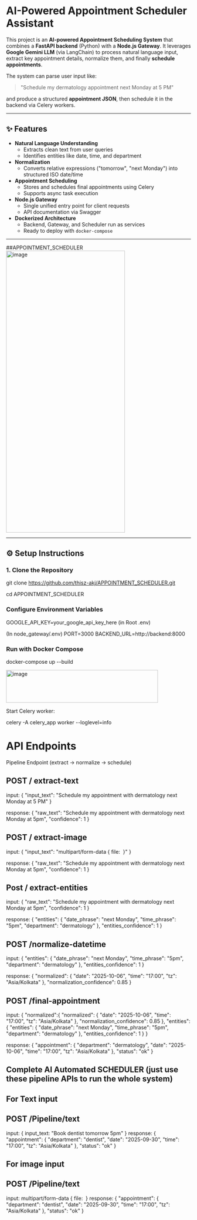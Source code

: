 #  AI-Powered Appointment Scheduler Assistant  

This project is an **AI-powered Appointment Scheduling System** that combines a **FastAPI backend** (Python) with a **Node.js Gateway**. It leverages **Google Gemini LLM** (via LangChain) to process natural language input, extract key appointment details, normalize them, and finally **schedule appointments**.  

The system can parse user input like:  
> "Schedule my dermatology appointment next Monday at 5 PM"  

and produce a structured **appointment JSON**, then schedule it in the backend via Celery workers.

---

## ✨ Features
- **Natural Language Understanding**
  - Extracts clean text from user queries
  - Identifies entities like date, time, and department
- **Normalization**
  - Converts relative expressions ("tomorrow", "next Monday") into structured ISO date/time
- **Appointment Scheduling**
  - Stores and schedules final appointments using Celery
  - Supports async task execution
- **Node.js Gateway**
  - Single unified entry point for client requests
  - API documentation via Swagger
- **Dockerized Architecture**
  - Backend, Gateway, and Scheduler run as services
  - Ready to deploy with `docker-compose`

---
##APPOINTMENT_SCHEDULER
<img width="324" height="767" alt="image" src="https://github.com/user-attachments/assets/bb1ae742-f10d-43f3-a66b-2fd703154677" />



---

## ⚙️ Setup Instructions

### 1. Clone the Repository

git clone https://github.com/thisz-akj/APPOINTMENT_SCHEDULER.git

cd APPOINTMENT_SCHEDULER


### Configure Environment Variables

GOOGLE_API_KEY=your_google_api_key_here (in Root .env)

(In node_gateway/.env)
PORT=3000
BACKEND_URL=http://backend:8000

### Run with Docker Compose

docker-compose up --build

<img width="414" height="89" alt="image" src="https://github.com/user-attachments/assets/24729b36-c50d-4a93-9c3a-9512b7529ae8" />

Start Celery worker:

celery -A celery_app worker --loglevel=info


# API Endpoints

Pipeline Endpoint (extract → normalize → schedule)

## POST / extract-text
input: 
{
  "input_text": "Schedule my appointment with dermatology next Monday at 5 PM"
}

response:
{
  "raw_text": "Schedule my appointment with dermatology next Monday at 5pm",
  "confidence": 1
}

## POST / extract-image
input: 
{
  "input_text": "multipart/form-data { file: <image> }"
}

response:
{
  "raw_text": "Schedule my appointment with dermatology next Monday at 5pm",
  "confidence": 1
}


## Post / extract-entities
input:
{
  "raw_text": "Schedule my appointment with dermatology next Monday at 5pm",
  "confidence": 1
}

response:
{
  "entities": {
    "date_phrase": "next Monday",
    "time_phrase": "5pm",
    "department": "dermatology"
  },
  "entities_confidence": 1
}

## POST /normalize-datetime
input:
{
  "entities": {
    "date_phrase": "next Monday",
    "time_phrase": "5pm",
    "department": "dermatology"
  },
  "entities_confidence": 1
}

response:
{
  "normalized": {
    "date": "2025-10-06",
    "time": "17:00",
    "tz": "Asia/Kolkata"
  },
  "normalization_confidence": 0.85
}

## POST /final-appointment
input:
{
  "normalized":{
  "normalized": {
    "date": "2025-10-06",
    "time": "17:00",
    "tz": "Asia/Kolkata"
  },
  "normalization_confidence": 0.85
},
  "entities":{
  "entities": {
    "date_phrase": "next Monday",
    "time_phrase": "5pm",
    "department": "dermatology"
  },
  "entities_confidence": 1
}
}

response:
{
  "appointment": {
    "department": "dermatology",
    "date": "2025-10-06",
    "time": "17:00",
    "tz": "Asia/Kolkata"
  },
  "status": "ok"
  }


## Complete AI Automated SCHEDULER (just use these pipeline APIs to run the whole system)

## For Text input
## POST /Pipeline/text
input:
{ input_text: "Book dentist tomorrow 5pm" }
response:
{
    "appointment": {
        "department": "dentist",
        "date": "2025-09-30",
        "time": "17:00",
        "tz": "Asia/Kolkata"
    },
    "status": "ok"
}

## For image input
## POST /Pipeline/text
input:
multipart/form-data { file: <image> }
response:
{
    "appointment": {
        "department": "dentist",
        "date": "2025-09-30",
        "time": "17:00",
        "tz": "Asia/Kolkata"
    },
    "status": "ok"
}




















